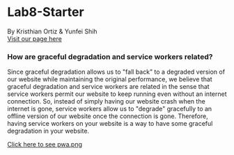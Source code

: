 # Lab8-Starter

By Kristhian Ortiz & Yunfei Shih  
[Visit our page here](https://klortiz13.github.io/ourLab8-Starter/)

### How are graceful degradation and service workers related?
Since graceful degradation allows us to "fall back" to a degraded version of our website while maintaining the original performance, we believe that graceful degradation and service workers are related in the sense that service workers permit our website to keep running even without an internet connection. So, instead of simply having our website crash when the internet is gone, service workers allow us to "degrade" gracefully to an offline version of our website once the connection is gone. 
Therefore, having service workers on your website is a way to have some graceful degradation in your website.

[Click here to see pwa.png](pwa.png)


